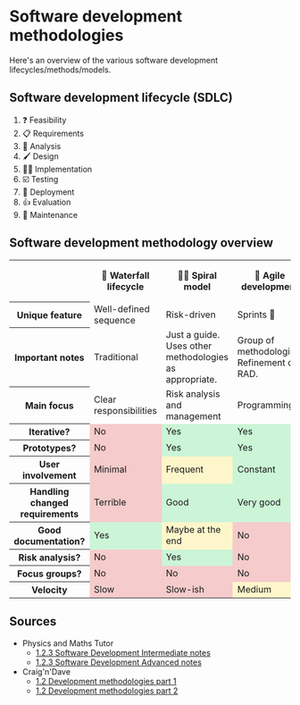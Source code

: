 # Software development methodologies

Here's an overview of the various software development lifecycles/methods/models.

## Software development lifecycle (SDLC)

1. ❓ Feasibility
2. 📋 Requirements
3. 🔎 Analysis
4. 🖌️ Design
5. 🧑‍💻 Implementation
6. ☑️ Testing
7. 🚀 Deployment
8. 👍 Evaluation
9. 🔧 Maintenance

## Software development methodology overview

<table><tbody>
<tr>
<th colspan=1></th>
<th>🔢 Waterfall lifecycle</th>
<th>😵‍💫 Spiral model</th>
<th>🏃 Agile development</th>
<th>👥 Extreme programming</th>
<th>⚡ Rapid application development</th>
</tr>

<tr>
  <th rowspan=1>Unique feature</th>
  <td>Well-defined sequence</td><td>Risk-driven</td><td>Sprints 🏃</td><td>Pair programming</td><td>Focus groups</td>
</tr>
<tr>
  <th rowspan=1>Important notes</th>
  <td>Traditional</td><td>Just a guide. Uses other methodologies as appropriate.</td><td>Group of methodologies. Refinement of RAD.</td><td>Framework focusing on team values/culture</td><td>Iterates on prototypes (kinda basic tbh)</td>
</tr>
<tr>
  <th rowspan=1>Main focus</th>
  <td>Clear responsibilities</td><td>Risk analysis and management</td><td>Programming!</td><td>Teamwork, shared ownership</td><td>Usability of the program</td>
</tr>
<tr>
  <th rowspan=1>Iterative?</th>
  <td class=no /><td class=yes /><td class=yes /><td class=yes /><td class=yes />
</tr>
<tr>
  <th rowspan=1>Prototypes?</th>
  <td class=no /><td class=yes /><td class=yes /><td class=yes /><td class=yes />
</tr>
<tr>
  <th rowspan=1>User involvement</th>
  <td class="no text">Minimal</td><td class=maybe>Frequent</td><td class="yes text">Constant</td><td class="yes text">Constant</td><td class=maybe>Frequent</td>
</tr>
<tr>
  <th rowspan=1>Handling changed requirements</th>
  <td class="no text">Terrible</td><td class="yes text">Good</td><td class="yes text">Very good</td><td class="yes text">Very good</td><td class="yes text">Good</td>
</tr>
<tr>
  <th rowspan=1>Good documentation?</th>
  <td class=yes /><td class=maybe>Maybe at the end</td><td class=no /><td class=maybe>Maybe</td><td class=no />
</tr>
<tr>
  <th rowspan=1>Risk analysis?</th>
  <td class=no /><td class=yes /><td class=no /><td class=no /><td class=no />
</tr>
<tr>
  <th rowspan=1>Focus groups?</th>
  <td class=no /><td class=no /><td class=no /><td class=no /><td class=yes />
</tr>
<tr>
  <th rowspan=1>Velocity</th>
  <td class="no text">Slow</td><td class="no text">Slow-ish</td><td class="maybe">Medium</td><td class="maybe">Medium</td><td class="yes text">Rapid!</td>
</tr>
</tbody></table>

## Sources

- Physics and Maths Tutor
  - [1.2.3 Software Development Intermediate notes](https://pmt.physicsandmathstutor.com/download/Computer-Science/A-level/Notes/OCR/1.2-Software-and-Software-Development/Intermediate/1.2.3.%20Software%20Development.pdf)
  - [1.2.3 Software Development Advanced notes](https://pmt.physicsandmathstutor.com/download/Computer-Science/A-level/Notes/OCR/1.2-Software-and-Software-Development/Advanced/1.2.3.%20Software%20Development.pdf)
- Craig'n'Dave
  - [1.2 Development methodologies part 1](https://www.youtube.com/watch?v=qEmrXu8d1ys)
  - [1.2 Development methodologies part 2](https://www.youtube.com/watch?v=f_-KHPB817o)

<style>
td.yes {
  background-color: #00d13833 !important;
}
td.yes:not(.text)::after {
  content: "Yes";
}

td.no {
  background-color: #d1000033 !important;
}
td.no:not(.text)::after {
  content: "No";
}

td.maybe {
  background-color: #ffd70033 !important;
}

td.na {
  background-color: #62626240 !important;
}
td.na::after {
  content: "N/A";
}
</style>
